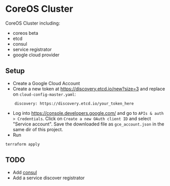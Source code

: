 # CoreOS Cluster
CoreOS Cluster including:
* coreos beta
* etcd
* consul
* service registrator
* google cloud provider

## Setup
* Create a Google Cloud Account
* Create a new token at https://discovery.etcd.io/new?size=3 and replace on `cloud-config-master.yaml`:
```
    discovery: https://discovery.etcd.io/your_token_here
```
* Log into https://console.developers.google.com/ and go to `APIs & auth > Credentials`. Click on `Create a new OAuth client ID` and select "Service account". Save the downloaded file as `gce_account.json` in the same dir of this project.
* Run
```
terraform apply
```

## TODO
* Add [consul](http://consul.io/)
* Add a service discover registrator
